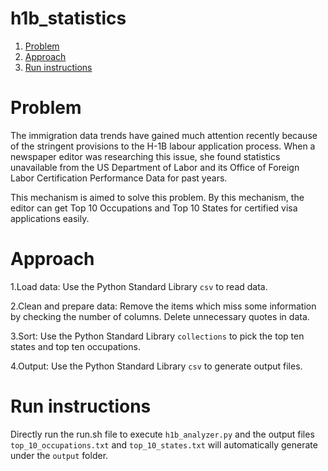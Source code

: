 # h1b_statistics
1. [Problem](README.md#problem)
2. [Approach](README.md#approuch)
3. [Run instructions](README.md#run-instructions)
# Problem

The immigration data trends have gained much attention recently because of the stringent provisions to the H-1B labour application process. When a newspaper editor was researching this issue, she found statistics unavailable from the US Department of Labor and its Office of Foreign Labor Certification Performance Data for past years.

This mechanism is aimed to solve this problem. By this mechanism, the editor can get Top 10 Occupations and Top 10 States for certified visa applications easily.

# Approach

1.Load data: Use the Python Standard Library `csv` to read data.

2.Clean and prepare data: Remove the items which miss some information by checking the number of columns. Delete unnecessary quotes in data.

3.Sort: Use the Python Standard Library `collections` to pick the top ten states and top ten occupations.

4.Output: Use the Python Standard Library `csv` to generate output files.

# Run instructions

Directly run the run.sh file to execute `h1b_analyzer.py` and the output files `top_10_occupations.txt` and `top_10_states.txt` will automatically generate under the `output` folder.

